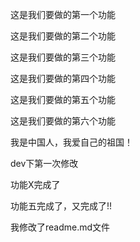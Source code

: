 这是我们要做的第一个功能

这是我们要做的第二个功能

这是我们要做的第三个功能

这是我们要做的第四个功能

这是我们要做的第五个功能

这是我们要做的第六个功能

我是中国人，我爱自己的祖国！

dev下第一次修改

功能X完成了

功能五完成了，又完成了!!

我修改了readme.md文件